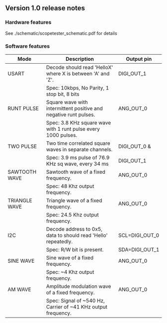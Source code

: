## Version 1.0 release notes

### Hardware features
See ./schematic/scopetester_schematic.pdf for details

### Software features

| Mode          | Description                                                      | Output pin     |
|---------------|------------------------------------------------------------------|----------------|
| USART         | Decode should read 'HelloX' where X is between 'A' and 'Z'.      | DIGI_OUT_1     |
|               | Spec: 10kbps, No Parity, 1 stop bit, 8 bits                      |                |
| RUNT PULSE    | Square wave with intermittent positive and negative runt pulses. | ANG_OUT_0      |
|               | Spec: 3.8 KHz square wave with 1 runt pulse every 1000 pulses.   |                |
| TWO PULSE     | Two time correlated square waves in separate channels.           | DIGI_OUT_0 &   |
|               | Spec: 3.9 ms pulse of 76.9 KHz sq wave, every 34 ms              | DIGI_OUT_1     |
| SAWTOOTH WAVE | Sawtooth wave of a fixed frequency.                              | ANG_OUT_0      |
|               | Spec: 48 Khz output frequency.                                   |                |
| TRIANGLE WAVE | Triangle wave of a fixed frequency.                              | ANG_OUT_0      |
|               | Spec: 24.5 Khz output frequency.                                 |                |
| I2C           | Decode address to 0x5, data to should read 'Hello' repeatedly.   | SCL=DIGI_OUT_0 |
|               | Spec: R/W bit is present.                                        | SDA=DIGI_OUT_1 |
| SINE WAVE     | Sine wave of a fixed frequency.                                  | ANG_OUT_0      |
|               | Spec: ~4 Khz output frequency.                                   |                |
| AM WAVE       | Amplitude modulation wave of a fixed frequency.                  | ANG_OUT_0      |
|               | Spec: Signal of ~540 Hz, Carrier of ~41 KHz  output frequency.   |                |
